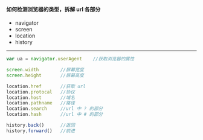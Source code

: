 #### 如何检测浏览器的类型，拆解 url 各部分

* navigator
* screen
* location
* history

---

```js
var ua = navigator.userAgent	//获取浏览器的属性

screen.width		//屏幕宽度
screen.height		//屏幕高度

location.href		//获取 url
location.protocal	//协议
location.host		//域名
location.pathname	//路径
location.search		//url 中 ? 的部分
location.hash		//url 中 # 的部分

history.back()		//返回
history,forward()	//前进
```

